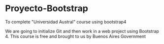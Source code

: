 # Proyecto-Bootstrap
To complete "Universidad Austral" course using bootstrap4


We are going to initialize Git and then work in a web project using Bootstrap 4. This course is free and brought to us by Buenos Aires Government
